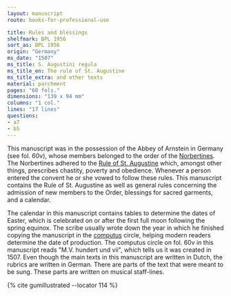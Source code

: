 ```yaml
---
layout: manuscript
route: books-for-professional-use

title: Rules and blessings
shelfmark: BPL 1956
sort_as: BPL 1956
origin: "Germany"
ms_date: "1507"
ms_title: S. Augustini regula
ms_title_en: The rule of St. Augustine
ms_title_extra: and other texts
material: parchment
pages: "60 fols."
dimensions: "139 x 94 mm"
columns: "1 col."
lines: "17 lines"
questions:
- a7
- b5
---
```


This manuscript was in the possession of the Abbey of Arnstein in
Germany (see fol. <span data-fol="60v" class="fref">60v</span>), whose members belonged to the order of the
[Norbertines](https://en.wikipedia.org/wiki/Premonstratensians). The
Norbertines adhered to the [Rule of St.
Augustine](https://nl.wikipedia.org/wiki/Augustijnen_(kloosterorde))
which, amongst other things, prescribes chastity, poverty and obedience.
Whenever a person entered the convent he or she vowed to follow these
rules. This manuscript contains the Rule of St. Augustine as well as
general rules concerning the admission of new members to the Order,
blessings for sacred garments, and a calendar.

The calendar in this manuscript contains tables to determine the dates
of Easter, which is celebrated on or after the first full moon following
the spring equinox. The scribe usually wrote down the year in which he
finished copying the manuscript in the
[computus](https://en.wikipedia.org/wiki/Computus) circle, helping
modern readers determine the date of production. The computus circle on
fol. <span data-fol="60v" class="fref">60v</span> in this manuscript reads "M.V. hundert und vii", which tells us
it was created in 1507. Even though the main texts in this manuscript
are written in Dutch, the rubrics are written in German. There are parts
of the text that were meant to be sung. These parts are written on
musical staff-lines.

{% cite gumillustrated --locator 114 %}